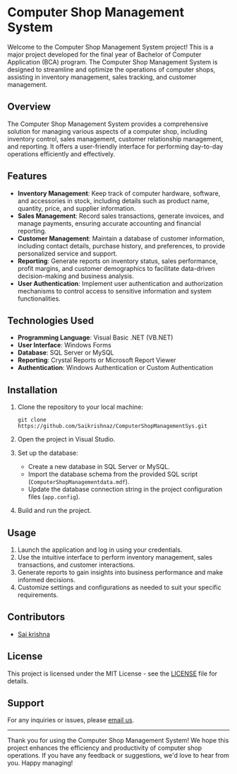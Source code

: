 # Computer Shop Management System

Welcome to the Computer Shop Management System project! This is a major project developed for the final year of Bachelor of Computer Application (BCA) program. The Computer Shop Management System is designed to streamline and optimize the operations of computer shops, assisting in inventory management, sales tracking, and customer management.

## Overview

The Computer Shop Management System provides a comprehensive solution for managing various aspects of a computer shop, including inventory control, sales management, customer relationship management, and reporting. It offers a user-friendly interface for performing day-to-day operations efficiently and effectively.

## Features

- **Inventory Management**: Keep track of computer hardware, software, and accessories in stock, including details such as product name, quantity, price, and supplier information.
- **Sales Management**: Record sales transactions, generate invoices, and manage payments, ensuring accurate accounting and financial reporting.
- **Customer Management**: Maintain a database of customer information, including contact details, purchase history, and preferences, to provide personalized service and support.
- **Reporting**: Generate reports on inventory status, sales performance, profit margins, and customer demographics to facilitate data-driven decision-making and business analysis.
- **User Authentication**: Implement user authentication and authorization mechanisms to control access to sensitive information and system functionalities.

## Technologies Used

- **Programming Language**: Visual Basic .NET (VB.NET)
- **User Interface**: Windows Forms
- **Database**: SQL Server or MySQL
- **Reporting**: Crystal Reports or Microsoft Report Viewer
- **Authentication**: Windows Authentication or Custom Authentication

## Installation

1. Clone the repository to your local machine:
   ```
   git clone https://github.com/Saikrishnaz/ComputerShopManagementSys.git
   ```

2. Open the project in Visual Studio.

3. Set up the database:
   - Create a new database in SQL Server or MySQL.
   - Import the database schema from the provided SQL script (`ComputerShopManagementdata.mdf`).
   - Update the database connection string in the project configuration files (`app.config`).

4. Build and run the project.

## Usage

1. Launch the application and log in using your credentials.
2. Use the intuitive interface to perform inventory management, sales transactions, and customer interactions.
3. Generate reports to gain insights into business performance and make informed decisions.
4. Customize settings and configurations as needed to suit your specific requirements.

## Contributors

- [Sai krishna](https://github.com/saikrishnaz)

## License

This project is licensed under the MIT License - see the [LICENSE](LICENSE.txt) file for details.

## Support

For any inquiries or issues, please [email us](mailto:itss.saikrishnaz@gmail.com).

---

Thank you for using the Computer Shop Management System! We hope this project enhances the efficiency and productivity of computer shop operations. If you have any feedback or suggestions, we'd love to hear from you. Happy managing!
